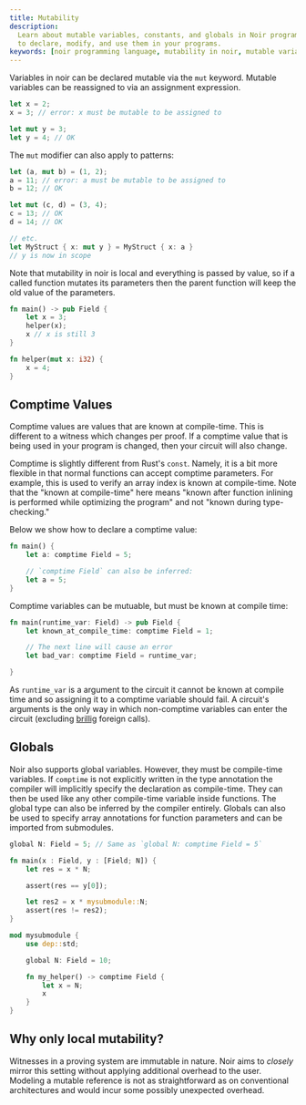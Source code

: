 ```yaml
---
title: Mutability
description:
  Learn about mutable variables, constants, and globals in Noir programming language. Discover how
  to declare, modify, and use them in your programs.
keywords: [noir programming language, mutability in noir, mutable variables, constants, globals]
---
```


Variables in noir can be declared mutable via the `mut` keyword. Mutable variables can be reassigned
to via an assignment expression.

```rust
let x = 2;
x = 3; // error: x must be mutable to be assigned to

let mut y = 3;
let y = 4; // OK
```

The `mut` modifier can also apply to patterns:

```rust
let (a, mut b) = (1, 2);
a = 11; // error: a must be mutable to be assigned to
b = 12; // OK

let mut (c, d) = (3, 4);
c = 13; // OK
d = 14; // OK

// etc.
let MyStruct { x: mut y } = MyStruct { x: a }
// y is now in scope
```

Note that mutability in noir is local and everything is passed by value, so if a called function
mutates its parameters then the parent function will keep the old value of the parameters.

```rust
fn main() -> pub Field {
    let x = 3;
    helper(x);
    x // x is still 3
}

fn helper(mut x: i32) {
    x = 4;
}
```

## Comptime Values

Comptime values are values that are known at compile-time. This is different to a witness
which changes per proof. If a comptime value that is being used in your program is changed, then your
circuit will also change.

Comptime is slightly different from Rust's `const`. Namely, it is a bit more flexible in that normal functions can accept comptime parameters. For example, this is used to verify an array index is known at compile-time. Note that the "known at compile-time" here means "known after function inlining is performed while optimizing the program" and not "known during type-checking."

Below we show how to declare a comptime value:

```rust
fn main() {
    let a: comptime Field = 5;

    // `comptime Field` can also be inferred:
    let a = 5;
}
```

Comptime variables can be mutuable, but must be known at compile time:

```rust
fn main(runtime_var: Field) -> pub Field {
    let known_at_compile_time: comptime Field = 1;

    // The next line will cause an error
    let bad_var: comptime Field = runtime_var;

}
```

As `runtime_var` is a argument to the circuit it cannot be known at compile time and so assigning it to a comptime variable should fail. A circuit's arguments is the only way in which non-comptime variables can enter the circuit (excluding [brillig](./unconstrained) foreign calls).

## Globals

Noir also supports global variables. However, they must be compile-time variables. If `comptime` is
not explicitly written in the type annotation the compiler will implicitly specify the declaration
as compile-time. They can then be used like any other compile-time variable inside functions. The
global type can also be inferred by the compiler entirely. Globals can also be used to specify array
annotations for function parameters and can be imported from submodules.

```rust
global N: Field = 5; // Same as `global N: comptime Field = 5`

fn main(x : Field, y : [Field; N]) {
    let res = x * N;

    assert(res == y[0]);

    let res2 = x * mysubmodule::N;
    assert(res != res2);
}

mod mysubmodule {
    use dep::std;

    global N: Field = 10;

    fn my_helper() -> comptime Field {
        let x = N;
        x
    }
}
```

## Why only local mutability?

Witnesses in a proving system are immutable in nature. Noir aims to _closely_ mirror this setting
without applying additional overhead to the user. Modeling a mutable reference is not as
straightforward as on conventional architectures and would incur some possibly unexpected overhead.
